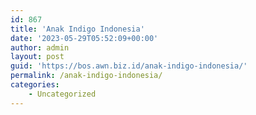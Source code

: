 ```yaml
---
id: 867
title: 'Anak Indigo Indonesia'
date: '2023-05-29T05:52:09+00:00'
author: admin
layout: post
guid: 'https://bos.awn.biz.id/anak-indigo-indonesia/'
permalink: /anak-indigo-indonesia/
categories:
    - Uncategorized
---
```


